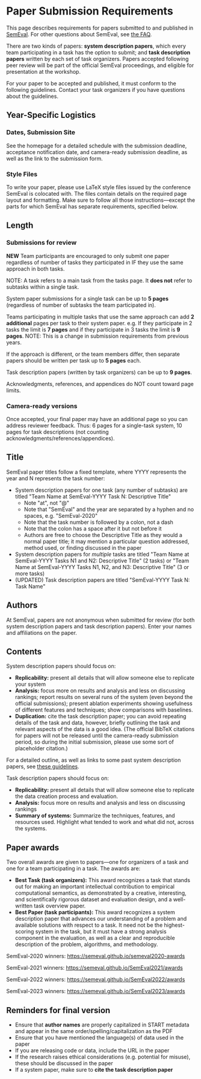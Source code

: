 # Paper Submission Requirements

This page describes requirements for papers submitted to and published in [SemEval](https://semeval.github.io/). For other questions about SemEval, see [the FAQ](faq.html).

There are two kinds of papers: **system description papers**, which every team participating in a task has the option to submit; 
and **task description papers** written by each set of task organizers. 
Papers accepted following peer review will be part of the official SemEval proceedings, and eligible for presentation at the workshop.

For your paper to be accepted and published, it must conform to the following guidelines. Contact your task organizers if you have questions about the guidelines.

## Year-Specific Logistics

### Dates, Submission Site

See the homepage for a detailed schedule with the submission deadline, acceptance notification date, and camera-ready submission deadline, 
as well as the link to the submission form.

### Style Files

To write your paper, please use LaTeX style files issued by the conference SemEval is colocated with. 
The files contain details on the required page layout and formatting. 
Make sure to follow all those instructions—except the parts for which SemEval has separate requirements, specified below.

## Length

### Submissions for review

**NEW** Team participants are encouraged to only submit one paper regardless of number of tasks they participated in IF they use the same approach in both tasks.

NOTE: A task refers to a main task from the tasks page. It **does not** refer to subtasks within a single task.

System paper submissions for a single task can be up to **5 pages** (regardless of number of subtasks the team participated in).

Teams participating in multiple tasks that use the same approach can add **2 additional** pages per task to their system paper. e.g. If they participate in 2 tasks the limit is **7 pages** and if they participate in 3 tasks the limit is **9 pages**. NOTE: This is a change in submission requirements from previous years.

If the approach is different, or the team members differ, then separate papers should be written per task up to **5 pages** each.

Task description papers (written by task organizers) can be up to **9 pages**.

Acknowledgments, references, and appendices do NOT count toward page limits.

### Camera-ready versions

Once accepted, your final paper may have an additional page so you can address reviewer feedback. 
Thus: 6 pages for a single-task system, 10 pages for task descriptions (not counting acknowledgments/references/appendices).

## Title

SemEval paper titles follow a fixed template, where YYYY represents the year and N represents the task number:

* System description papers for one task (any number of subtasks) are titled "Team Name at SemEval-YYYY Task N: Descriptive Title" 
  * Note "at", not "@"
  * Note that "SemEval" and the year are separated by a hyphen and no spaces, e.g. "SemEval-2020"
  * Note that the task number is followed by a colon, not a dash
  * Note that the colon has a space after it but not before it
  * Authors are free to choose the Descriptive Title as they would a normal paper title; it may mention a particular question addressed, method used, or finding discussed in the paper
* System description papers for *multiple* tasks are titled "Team Name at SemEval-YYYY Tasks N1 and N2: Descriptive Title" (2 tasks) or "Team Name at SemEval-YYYY Tasks N1, N2, and N3: Descriptive Title" (3 or more tasks)
* (UPDATED) Task description papers are titled "SemEval-YYYY Task N: Task Name"

## Authors

At SemEval, papers are not anonymous when submitted for review
(for both system description papers and task description papers).
Enter your names and affiliations on the paper.

## Contents

System description papers should focus on:

* **Replicability:** present all details that will allow someone else to replicate your system
* **Analysis:** focus more on results and analysis and less on discussing rankings; report results on several runs of the system (even beyond the official submissions); present ablation experiments showing usefulness of different features and techniques; show comparisons with baselines.
* **Duplication:** cite the task description paper; you can avoid repeating details of the task and data, however, briefly outlining the task and relevant aspects of the data is a good idea. (The official BibTeX citations for papers will not be released until the camera-ready submission period, so during the initial submission, please use some sort of placeholder citation.)

For a detailed outline, as well as links to some past system description papers, see [these guidelines](https://semeval.github.io/system-paper-template.html).

Task description papers should focus on:

* **Replicability:** present all details that will allow someone else to replicate the data creation process and evaluation.
* **Analysis:** focus more on results and analysis and less on discussing rankings
* **Summary of systems:** Summarize the techniques, features, and resources used. Highlight what tended to work and what did not, across the systems.

## Paper awards

Two overall awards are given to papers—one for organizers of a task and one for a team participating in a task. The awards are:

* **Best Task (task organizers):** This award recognizes a task that stands out for making an important intellectual contribution to empirical computational semantics, as demonstrated by a creative, interesting, and scientifically rigorous dataset and evaluation design, and a well-written task overview paper.
* **Best Paper (task participants):** This award recognizes a system description paper that advances our understanding of a problem and available solutions with respect to a task. It need not be the highest-scoring system in the task, but it must have a strong analysis component in the evaluation, as well as a clear and reproducible description of the problem, algorithms, and methodology.

SemEval-2020 winners: <https://semeval.github.io/semeval2020-awards><br>

SemEval-2021 winners: <https://semeval.github.io/SemEval2021/awards><br>

SemEval-2022 winners: <https://semeval.github.io/SemEval2022/awards><br> 

SemEval-2023 winners: <https://semeval.github.io/SemEval2023/awards>


## Reminders for final version

* Ensure that **author names** are properly capitalized in START metadata and appear in the same order/spelling/capitalization as the PDF
* Ensure that you have mentioned the language(s) of data used in the paper
* If you are releasing code or data, include the URL in the paper
* If the research raises ethical considerations (e.g. potential for misuse), these should be discussed in the paper
* If a system paper, make sure to **cite the task description paper**
